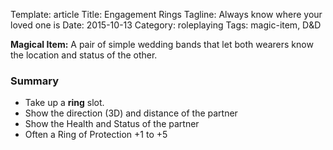 Template: article
Title: Engagement Rings
Tagline: Always know where your loved one is
Date: 2015-10-13
Category: roleplaying
Tags: magic-item, D&D



**Magical Item:** A pair of simple wedding bands that let both wearers know the location and status of the other.


### Summary

 * Take up a **ring** slot.
 * Show the direction (3D) and distance of the partner
 * Show the Health and Status of the partner
 * Often a Ring of Protection +1 to +5

###
